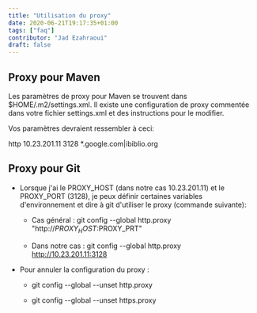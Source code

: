 ```yaml
---
title: "Utilisation du proxy"
date: 2020-06-21T19:17:35+01:00
tags: ["faq"]
contributor: "Jad Ezahraoui"
draft: false
---
```


## Proxy pour Maven

Les paramètres de proxy pour Maven se trouvent dans $HOME/.m2/settings.xml. Il existe une configuration de proxy commentée dans votre fichier settings.xml et des instructions pour le modifier.

Vos paramètres devraient ressembler à ceci:

<proxies>
    <proxy>
      <protocol>http</protocol>
      <host>10.23.201.11</host>
      <port>3128</port>
      <nonProxyHosts>*.google.com|ibiblio.org</nonProxyHosts>
    </proxy>
</proxies>


## Proxy pour Git

* Lorsque j'ai le PROXY_HOST (dans notre cas 10.23.201.11) et le PROXY_PORT (3128), je peux définir certaines variables d'environnement et dire à git d'utiliser le proxy (commande suivante):

  * Cas général : git config --global http.proxy "http://$PROXY_HOST:$PROXY_PRT"

  * Dans notre cas : git config --global http.proxy http://10.23.201.11:3128

* Pour annuler la configuration du proxy :

  * git config --global --unset http.proxy

  * git config --global --unset https.proxy

